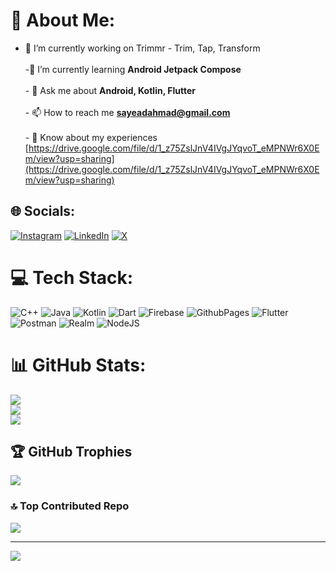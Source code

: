 # 💫 About Me:
- 🔭 I’m currently working on Trimmr - Trim, Tap, Transform<br><br>-🌱 I’m currently learning **Android Jetpack Compose**<br><br>- 💬 Ask me about **Android, Kotlin, Flutter**<br><br>- 📫 How to reach me **sayeadahmad@gmail.com**<br><br>- 📄 Know about my experiences [https://drive.google.com/file/d/1_z75ZslJnV4IVgJYqvoT_eMPNWr6X0Em/view?usp=sharing](https://drive.google.com/file/d/1_z75ZslJnV4IVgJYqvoT_eMPNWr6X0Em/view?usp=sharing)


## 🌐 Socials:
[![Instagram](https://img.shields.io/badge/Instagram-%23E4405F.svg?logo=Instagram&logoColor=white)](https://instagram.com/syedahmad__) [![LinkedIn](https://img.shields.io/badge/LinkedIn-%230077B5.svg?logo=linkedin&logoColor=white)](https://linkedin.com/in/syed-aayat-ahmad) [![X](https://img.shields.io/badge/X-black.svg?logo=X&logoColor=white)](https://x.com/ahmadxcodes) 

# 💻 Tech Stack:
![C++](https://img.shields.io/badge/c++-%2300599C.svg?style=for-the-badge&logo=c%2B%2B&logoColor=white) ![Java](https://img.shields.io/badge/java-%23ED8B00.svg?style=for-the-badge&logo=openjdk&logoColor=white) ![Kotlin](https://img.shields.io/badge/kotlin-%237F52FF.svg?style=for-the-badge&logo=kotlin&logoColor=white) ![Dart](https://img.shields.io/badge/dart-%230175C2.svg?style=for-the-badge&logo=dart&logoColor=white) ![Firebase](https://img.shields.io/badge/firebase-%23039BE5.svg?style=for-the-badge&logo=firebase) ![GithubPages](https://img.shields.io/badge/github%20pages-121013?style=for-the-badge&logo=github&logoColor=white) ![Flutter](https://img.shields.io/badge/Flutter-%2302569B.svg?style=for-the-badge&logo=Flutter&logoColor=white) ![Postman](https://img.shields.io/badge/Postman-FF6C37?style=for-the-badge&logo=postman&logoColor=white) ![Realm](https://img.shields.io/badge/Realm-39477F?style=for-the-badge&logo=realm&logoColor=white) ![NodeJS](https://img.shields.io/badge/node.js-6DA55F?style=for-the-badge&logo=node.js&logoColor=white)
# 📊 GitHub Stats:
![](https://github-readme-stats.vercel.app/api?username=syedahmad-1&theme=gotham&hide_border=false&include_all_commits=false&count_private=true)<br/>
![](https://github-readme-streak-stats.herokuapp.com/?user=syedahmad-1&theme=gotham&hide_border=false)<br/>
![](https://github-readme-stats.vercel.app/api/top-langs/?username=syedahmad-1&theme=gotham&hide_border=false&include_all_commits=false&count_private=true&layout=compact)

## 🏆 GitHub Trophies
![](https://github-profile-trophy.vercel.app/?username=syedahmad-1&theme=radical&no-frame=false&no-bg=true&margin-w=4)

### 🔝 Top Contributed Repo
![](https://github-contributor-stats.vercel.app/api?username=syedahmad-1&limit=5&theme=tokyonight&combine_all_yearly_contributions=true)

---
[![](https://visitcount.itsvg.in/api?id=syedahmad-1&icon=0&color=0)](https://visitcount.itsvg.in)

<!-- Proudly created with GPRM ( https://gprm.itsvg.in ) -->
